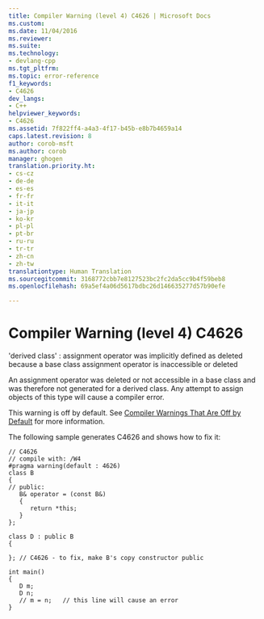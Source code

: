 ```yaml
---
title: Compiler Warning (level 4) C4626 | Microsoft Docs
ms.custom: 
ms.date: 11/04/2016
ms.reviewer: 
ms.suite: 
ms.technology:
- devlang-cpp
ms.tgt_pltfrm: 
ms.topic: error-reference
f1_keywords:
- C4626
dev_langs:
- C++
helpviewer_keywords:
- C4626
ms.assetid: 7f822ff4-a4a3-4f17-b45b-e8b7b4659a14
caps.latest.revision: 8
author: corob-msft
ms.author: corob
manager: ghogen
translation.priority.ht:
- cs-cz
- de-de
- es-es
- fr-fr
- it-it
- ja-jp
- ko-kr
- pl-pl
- pt-br
- ru-ru
- tr-tr
- zh-cn
- zh-tw
translationtype: Human Translation
ms.sourcegitcommit: 3168772cbb7e8127523bc2fc2da5cc9b4f59beb8
ms.openlocfilehash: 69a5ef4a06d5617bdbc26d146635277d57b90efe

---
```

# Compiler Warning (level 4) C4626
'derived class' : assignment operator was implicitly defined as deleted because a base class assignment operator is inaccessible or deleted  
  
 An assignment operator was deleted or not accessible in a base class and was therefore not generated for a derived class. Any attempt to assign objects of this type will cause a compiler error.  
  
 This warning is off by default. See [Compiler Warnings That Are Off by Default](../../preprocessor/compiler-warnings-that-are-off-by-default.md) for more information.  
  
 The following sample generates C4626 and shows how to fix it:  
  
```  
// C4626  
// compile with: /W4  
#pragma warning(default : 4626)  
class B  
{  
// public:  
   B& operator = (const B&)  
   {  
      return *this;  
   }  
};  
  
class D : public B  
{  
  
}; // C4626 - to fix, make B's copy constructor public  
  
int main()  
{  
   D m;  
   D n;  
   // m = n;   // this line will cause an error  
}  
```


<!--HONumber=Jan17_HO2-->


